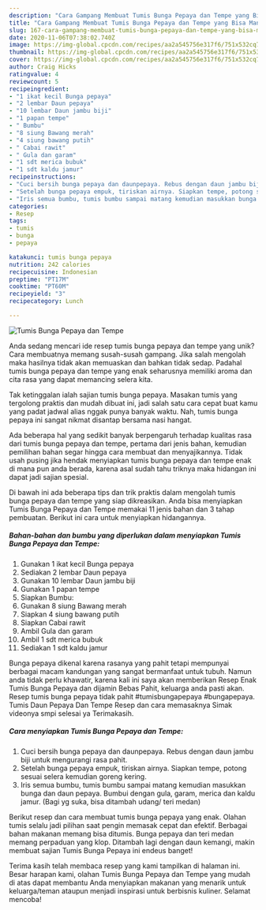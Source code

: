 ```yaml
---
description: "Cara Gampang Membuat Tumis Bunga Pepaya dan Tempe yang Bisa Manjain Lidah"
title: "Cara Gampang Membuat Tumis Bunga Pepaya dan Tempe yang Bisa Manjain Lidah"
slug: 167-cara-gampang-membuat-tumis-bunga-pepaya-dan-tempe-yang-bisa-manjain-lidah
date: 2020-11-06T07:38:02.740Z
image: https://img-global.cpcdn.com/recipes/aa2a545756e317f6/751x532cq70/tumis-bunga-pepaya-dan-tempe-foto-resep-utama.jpg
thumbnail: https://img-global.cpcdn.com/recipes/aa2a545756e317f6/751x532cq70/tumis-bunga-pepaya-dan-tempe-foto-resep-utama.jpg
cover: https://img-global.cpcdn.com/recipes/aa2a545756e317f6/751x532cq70/tumis-bunga-pepaya-dan-tempe-foto-resep-utama.jpg
author: Craig Hicks
ratingvalue: 4
reviewcount: 5
recipeingredient:
- "1 ikat kecil Bunga pepaya"
- "2 lembar Daun pepaya"
- "10 lembar Daun jambu biji"
- "1 papan tempe"
- " Bumbu"
- "8 siung Bawang merah"
- "4 siung bawang putih"
- " Cabai rawit"
- " Gula dan garam"
- "1 sdt merica bubuk"
- "1 sdt kaldu jamur"
recipeinstructions:
- "Cuci bersih bunga pepaya dan daunpepaya. Rebus dengan daun jambu biji untuk mengurangi rasa pahit."
- "Setelah bunga pepaya empuk, tiriskan airnya. Siapkan tempe, potong sesuai selera kemudian goreng kering."
- "Iris semua bumbu, tumis bumbu sampai matang kemudian masukkan bunga dan daun pepaya. Bumbui dengan gula, garam, merica dan kaldu jamur. (Bagi yg suka, bisa ditambah udang/ teri medan)"
categories:
- Resep
tags:
- tumis
- bunga
- pepaya

katakunci: tumis bunga pepaya 
nutrition: 242 calories
recipecuisine: Indonesian
preptime: "PT17M"
cooktime: "PT60M"
recipeyield: "3"
recipecategory: Lunch

---
```



![Tumis Bunga Pepaya dan Tempe](https://img-global.cpcdn.com/recipes/aa2a545756e317f6/751x532cq70/tumis-bunga-pepaya-dan-tempe-foto-resep-utama.jpg)

Anda sedang mencari ide resep tumis bunga pepaya dan tempe yang unik? Cara membuatnya memang susah-susah gampang. Jika salah mengolah maka hasilnya tidak akan memuaskan dan bahkan tidak sedap. Padahal tumis bunga pepaya dan tempe yang enak seharusnya memiliki aroma dan cita rasa yang dapat memancing selera kita.

Tak ketinggalan ialah sajian tumis bunga pepaya. Masakan tumis yang tergolong praktis dan mudah dibuat ini, jadi salah satu cara cepat buat kamu yang padat jadwal alias nggak punya banyak waktu. Nah, tumis bunga pepaya ini sangat nikmat disantap bersama nasi hangat.

Ada beberapa hal yang sedikit banyak berpengaruh terhadap kualitas rasa dari tumis bunga pepaya dan tempe, pertama dari jenis bahan, kemudian pemilihan bahan segar hingga cara membuat dan menyajikannya. Tidak usah pusing jika hendak menyiapkan tumis bunga pepaya dan tempe enak di mana pun anda berada, karena asal sudah tahu triknya maka hidangan ini dapat jadi sajian spesial.


Di bawah ini ada beberapa tips dan trik praktis dalam mengolah tumis bunga pepaya dan tempe yang siap dikreasikan. Anda bisa menyiapkan Tumis Bunga Pepaya dan Tempe memakai 11 jenis bahan dan 3 tahap pembuatan. Berikut ini cara untuk menyiapkan hidangannya.

<!--inarticleads1-->

##### Bahan-bahan dan bumbu yang diperlukan dalam menyiapkan Tumis Bunga Pepaya dan Tempe:

1. Gunakan 1 ikat kecil Bunga pepaya
1. Sediakan 2 lembar Daun pepaya
1. Gunakan 10 lembar Daun jambu biji
1. Gunakan 1 papan tempe
1. Siapkan  Bumbu:
1. Gunakan 8 siung Bawang merah
1. Siapkan 4 siung bawang putih
1. Siapkan  Cabai rawit
1. Ambil  Gula dan garam
1. Ambil 1 sdt merica bubuk
1. Sediakan 1 sdt kaldu jamur


Bunga pepaya dikenal karena rasanya yang pahit tetapi mempunyai berbagai macam kandungan yang sangat bermanfaat untuk tubuh. Namun anda tidak perlu khawatir, karena kali ini saya akan memberikan Resep Enak Tumis Bunga Pepaya dan dijamin Bebas Pahit, keluarga anda pasti akan. Resep tumis bunga pepaya tidak pahit #tumisbungapepaya #bungapepaya. Tumis Daun Pepaya Dan Tempe Resep dan cara memasaknya Simak videonya smpi selesai ya Terimakasih. 

<!--inarticleads2-->

##### Cara menyiapkan Tumis Bunga Pepaya dan Tempe:

1. Cuci bersih bunga pepaya dan daunpepaya. Rebus dengan daun jambu biji untuk mengurangi rasa pahit.
1. Setelah bunga pepaya empuk, tiriskan airnya. Siapkan tempe, potong sesuai selera kemudian goreng kering.
1. Iris semua bumbu, tumis bumbu sampai matang kemudian masukkan bunga dan daun pepaya. Bumbui dengan gula, garam, merica dan kaldu jamur. (Bagi yg suka, bisa ditambah udang/ teri medan)


Berikut resep dan cara membuat tumis bunga pepaya yang enak. Olahan tumis selalu jadi pilihan saat pengin memasak cepat dan efektif. Berbagai bahan makanan memang bisa ditumis. Bunga pepaya dan teri medan memang perpaduan yang klop. Ditambah lagi dengan daun kemangi, makin membuat sajian Tumis Bunga Pepaya ini endeus banget! 

Terima kasih telah membaca resep yang kami tampilkan di halaman ini. Besar harapan kami, olahan Tumis Bunga Pepaya dan Tempe yang mudah di atas dapat membantu Anda menyiapkan makanan yang menarik untuk keluarga/teman ataupun menjadi inspirasi untuk berbisnis kuliner. Selamat mencoba!
